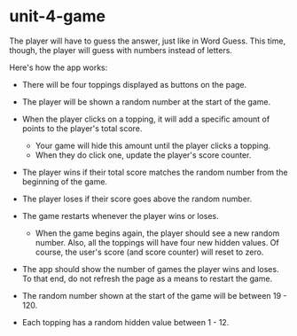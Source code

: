# unit-4-game

The player will have to guess the answer, just like in Word Guess. This time, though, the player will guess with numbers instead of letters.

Here's how the app works:

- There will be four toppings displayed as buttons on the page.

- The player will be shown a random number at the start of the game.

- When the player clicks on a topping, it will add a specific amount of points to the player's total score.

  - Your game will hide this amount until the player clicks a topping.
  - When they do click one, update the player's score counter.

- The player wins if their total score matches the random number from the beginning of the game.

- The player loses if their score goes above the random number.

- The game restarts whenever the player wins or loses.

  - When the game begins again, the player should see a new random number. Also, all the toppings will have four new hidden values. Of course, the user's score (and score counter) will reset to zero.

- The app should show the number of games the player wins and loses. To that end, do not refresh the page as a means to restart the game.

- The random number shown at the start of the game will be between 19 - 120.

- Each topping has a random hidden value between 1 - 12.
